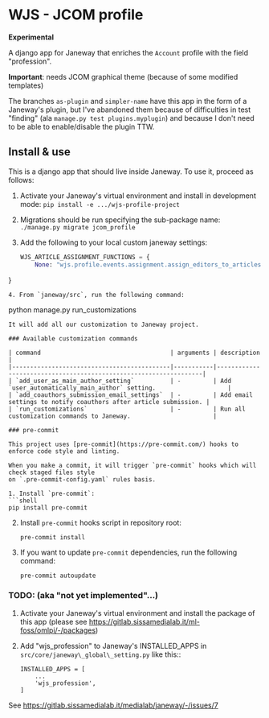 # WJS - JCOM profile

**Experimental**

A django app for Janeway that enriches the `Account` profile with the
field "profession".

**Important**: needs JCOM graphical theme (because of some modified templates)

The branches `as-plugin` and `simpler-name` have this app in the form
of a Janeway's plugin, but I've abandoned them because of difficulties
in test "finding" (ala `manage.py test plugins.myplugin`) and because
I don't need to be able to enable/disable the plugin TTW.

## Install & use

This is a django app that should live inside Janeway. To use it, proceed as follows:

1. Activate your Janeway's virtual environment and install in development mode:
   `pip install -e .../wjs-profile-project`

2. Migrations should be run specifying the sub-package name:
   `./manage.py migrate jcom_profile`
3. Add the following to your local custom janeway settings:
   ```python
   WJS_ARTICLE_ASSIGNMENT_FUNCTIONS = {
       None: "wjs.profile.events.assignment.assign_editors_to_articles",

}

   ```
4. From `janeway/src`, run the following command:

   ```

python manage.py run_customizations

   ```
   It will add all our customization to Janeway project.

### Available customization commands

| command                                    | arguments | description                                                      |
|--------------------------------------------|-----------|------------------------------------------------------------------|
| `add_user_as_main_author_setting`          | -         | Add `user_automatically_main_author` setting.                    |
| `add_coauthors_submission_email_settings`  | -         | Add email settings to notify coauthors after article submission. |
| `run_customizations`                       | -         | Run all customization commands to Janeway.                       |

### pre-commit

This project uses [pre-commit](https://pre-commit.com/) hooks to enforce code style and linting.

When you make a commit, it will trigger `pre-commit` hooks which will check staged files style
on `.pre-commit-config.yaml` rules basis.

1. Install `pre-commit`:
   ```shell
   pip install pre-commit
   ```

2. Install `pre-commit` hooks script in repository root:
   ```shell
   pre-commit install
   ```

3. If you want to update `pre-commit` dependencies, run the following command:
   ```shell
   pre-commit autoupdate
   ```

### TODO: (aka "not yet implemented"...)

1. Activate your Janeway's virtual environment and install the package
   of this app (please see
   https://gitlab.sissamedialab.it/ml-foss/omlpi/-/packages)

2. Add "wjs\_profession" to Janeway's INSTALLED\_APPS in
   `src/core/janeway\_global\_setting.py` like this::
   ```
   INSTALLED_APPS = [
       ...
       'wjs_profession',
   ]
   ```

See https://gitlab.sissamedialab.it/medialab/janeway/-/issues/7
